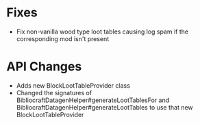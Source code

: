 # Fixes

- Fix non-vanilla wood type loot tables causing log spam if the corresponding mod isn't present

# API Changes

- Adds new BlockLootTableProvider class
- Changed the signatures of BibliocraftDatagenHelper#generateLootTablesFor and BibliocraftDatagenHelper#generateLootTables to use that new BlockLootTableProvider
